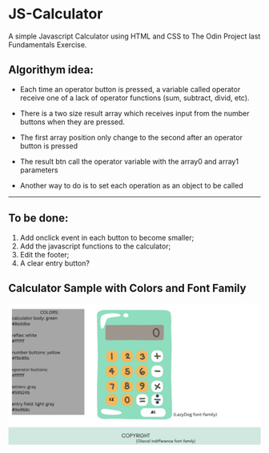 # JS-Calculator

A simple Javascript Calculator using HTML and CSS to The Odin Project 
last Fundamentals Exercise.  

## Algorithym idea:

* Each time an operator button is pressed, a variable called operator receive
one of a lack of operator functions (sum, subtract, divid, etc).   

* There is a two size result array which receives input from the number buttons
when they are pressed.   

* The first array position only change to the second after an operator button
is pressed   

* The result btn call the operator variable with the array0 and array1
parameters   

* Another way to do is to set each operation as an object to be called   

---



## To be done:      

1. Add onclick event in each button to become smaller;
2. Add the javascript functions to the calculator;
3. Edit the footer;
4. A clear entry button?

## Calculator Sample with Colors and Font Family

![Sample](./imgs/calculator-sample.png)
